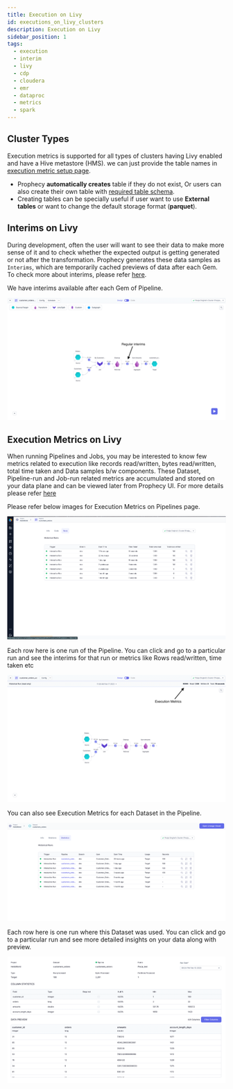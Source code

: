 ```yaml
---
title: Execution on Livy
id: executions_on_livy_clusters
description: Execution on Livy
sidebar_position: 1
tags:
  - execution
  - interim
  - livy
  - cdp
  - cloudera
  - emr
  - dataproc
  - metrics
  - spark
---
```


## Cluster Types

Execution metrics is supported for all types of clusters having Livy enabled and have a Hive metastore (HMS).
we can just provide the table names in [execution metric setup page](../../execution-metrics#team-level-access-control).

- Prophecy **automatically creates** table if they do not exist, Or users can also create their own table with [required table schema](./livy-create-tables.md).
- Creating tables can be specially useful if user want to use **External tables** or want to change the default storage format (**parquet**).

## Interims on Livy

During development, often the user will want to see their data to make more sense of it and to check whether the expected output is getting
generated or not after the transformation. Prophecy generates these data samples as `Interims`, which are temporarily cached previews of data after each Gem.
To check more about interims, please refer [here](https://docs.prophecy.io/low-code-spark/execution/interactive-execution#interims).

We have interims available after each Gem of Pipeline.

![Regular Interims](../../img/SingleModeInterims.png)

## Execution Metrics on Livy

When running Pipelines and Jobs, you may be interested to know few metrics related to execution like records
read/written, bytes read/written, total time taken and Data samples b/w components. These Dataset, Pipeline-run and
Job-run related metrics are accumulated and stored on your data plane and can be viewed later from Prophecy UI. For more details please refer [here](../../execution-metrics)

Please refer below images for Execution Metrics on Pipelines page.

![Pipeline_Execution_Metrics](../../img/execution-metrics-pipeline.png)

Each row here is one run of the Pipeline. You can click and go to a particular run and see the interims for that run or metrics like Rows read/written, time taken etc

![Execution_Metrics](../../img/ExecutionMetrics.png)

You can also see Execution Metrics for each Dataset in the Pipeline.

![Dataset_metrcis](../../img/execution-metrcis-dataset1.png)

Each row here is one run where this Dataset was used. You can click and go to a particular run and see more detailed insights on your data along with preview.

![Dataset_stats](../../img/dataset-statistics.png)
